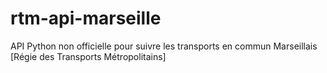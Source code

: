 # rtm-api-marseille
API Python non officielle pour suivre les transports en commun Marseillais [Régie des Transports Métropolitains]
